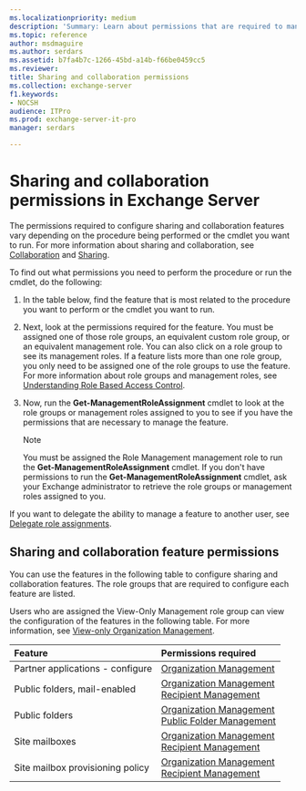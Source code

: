 ```yaml
---
ms.localizationpriority: medium
description: 'Summary: Learn about permissions that are required to manage sharing and collaboration features in Exchange Server 2016 and Exchange Server 2019.'
ms.topic: reference
author: msdmaguire
ms.author: serdars
ms.assetid: b7fa4b7c-1266-45bd-a14b-f66be0459cc5
ms.reviewer:
title: Sharing and collaboration permissions
ms.collection: exchange-server
f1.keywords:
- NOCSH
audience: ITPro
ms.prod: exchange-server-it-pro
manager: serdars

---
```


# Sharing and collaboration permissions in Exchange Server

The permissions required to configure sharing and collaboration features vary depending on the procedure being performed or the cmdlet you want to run. For more information about sharing and collaboration, see [Collaboration](../../collaboration/collaboration.md) and [Sharing](../../../ExchangeServer2013/sharing-exchange-2013-help.md).

To find out what permissions you need to perform the procedure or run the cmdlet, do the following:

1. In the table below, find the feature that is most related to the procedure you want to perform or the cmdlet you want to run.

2. Next, look at the permissions required for the feature. You must be assigned one of those role groups, an equivalent custom role group, or an equivalent management role. You can also click on a role group to see its management roles. If a feature lists more than one role group, you only need to be assigned one of the role groups to use the feature. For more information about role groups and management roles, see [Understanding Role Based Access Control](../../../ExchangeServer2013/understanding-role-based-access-control-exchange-2013-help.md).

3. Now, run the **Get-ManagementRoleAssignment** cmdlet to look at the role groups or management roles assigned to you to see if you have the permissions that are necessary to manage the feature.

    > [!NOTE]
    > You must be assigned the Role Management management role to run the **Get-ManagementRoleAssignment** cmdlet. If you don't have permissions to run the **Get-ManagementRoleAssignment** cmdlet, ask your Exchange administrator to retrieve the role groups or management roles assigned to you.

If you want to delegate the ability to manage a feature to another user, see [Delegate role assignments](../../../ExchangeServer2013/delegate-role-assignments-exchange-2013-help.md).

## Sharing and collaboration feature permissions

You can use the features in the following table to configure sharing and collaboration features. The role groups that are required to configure each feature are listed.

Users who are assigned the View-Only Management role group can view the configuration of the features in the following table. For more information, see [View-only Organization Management](../../../ExchangeServer2013/view-only-organization-management-exchange-2013-help.md).

|**Feature**|**Permissions required**|
|:-----|:-----|
|Partner applications - configure|[Organization Management](../../../ExchangeServer2013/organization-management-exchange-2013-help.md)|
|Public folders, mail-enabled|[Organization Management](../../../ExchangeServer2013/organization-management-exchange-2013-help.md) <br/> [Recipient Management](../../../ExchangeServer2013/recipient-management-exchange-2013-help.md)|
|Public folders|[Organization Management](../../../ExchangeServer2013/organization-management-exchange-2013-help.md) <br/> [Public Folder Management](../../../ExchangeServer2013/public-folder-management-exchange-2013-help.md)|
|Site mailboxes|[Organization Management](../../../ExchangeServer2013/organization-management-exchange-2013-help.md) <br/> [Recipient Management](../../../ExchangeServer2013/recipient-management-exchange-2013-help.md)|
|Site mailbox provisioning policy|[Organization Management](../../../ExchangeServer2013/organization-management-exchange-2013-help.md) <br/> [Recipient Management](../../../ExchangeServer2013/recipient-management-exchange-2013-help.md)|